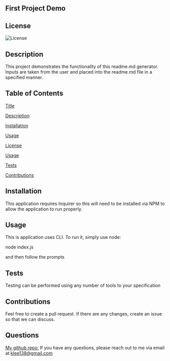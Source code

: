 ## First Project Demo
## License

![License](https://img.shields.io/badge/License-GPL-blue.svg)

## Description

This project demonstrates the functionality of this readme.md generator. Inputs are taken from the user and placed into the readme.md file in a specified manner.

## Table of Contents

[Title](#title)

[Description](#description)
        
[Installation](#installation)
        
[Usage](#usage)
        
[License](#license)
        
[Usage](#usage)
        
[Tests](#tests)
        
[Contributions](#contributions)
        
## Installation
        
This application requires Inquirer so this will need to be installed via NPM to allow the application to run properly.

## Usage

This is application uses CLI. To run it, simply use node:        

node index.js

and then follow the prompts

        
## Tests
        
Testing can be performed using any number of tools to your specification
        
## Contributions
        
Feel free to create a pull request. If there are any changes, create an issue so that we can discuss.

## Questions

[My github repo:](https://github.com/klee138)
If you have any questions, please reach out to me via email at klee138@gmail.com